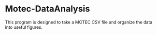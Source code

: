 # Motec-DataAnalysis
This program is designed to take a MOTEC CSV file and organize the data into useful figures.
